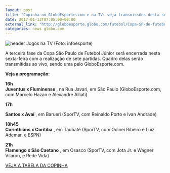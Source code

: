 ```yaml
---
layout: post
title: "Copinha no GloboEsporte.com e na TV: veja transmissões desta sexta"
date: 2017-01-13T07:05:00+00:00
external_link: "http://globoesporte.globo.com/futebol/Copa-SP-de-futebol-junior/noticia/2017/01/copinha-no-globoesportecom-e-na-tv-veja-transmissoes-desta-sexta.html"
categories: news globo.com
---
```

 ![header Jogos na TV (Foto: infoesporte)](http://s2.glbimg.com/qnuAu1qIFFpd2ICyfCdetEB9agI=/0x0:689x86/690x86/s.glbimg.com/es/ge/f/original/2015/03/10/header_jogos-na-tv_2.jpg "header Jogos na TV (Foto: infoesporte)")  

A terceira fase da Copa São Paulo de Futebol Júnior será encerrada nesta sexta-feira com a realização de sete partidas. Quadro delas serão transmitidas ao vivo, sendo uma pelo GloboEsporte.com.

**Veja a programação:**

**16h  
Juventus x Fluminense** , na Rua Javari, em São Paulo (GloboEsporte.com, com Marcelo Hazan e Alexandre Alliati)  
  
**17h**  
    
**Santos x Avaí** , em Barueri (SporTV, com Reinaldo Porto e Ivan Andrade)

**18h45  
Corinthians x Coritiba** , em Taubaté (SporTV, com Odinei Ribeiro e Luiz Ademar, e ESPN)

**21h  
Flamengo x São Caetano** , em Osasco (SporTV, com Jota Jr. e Wagner Vilaron, e Rede Vida)

[VEJA A TABELA DA COPINHA](http://globoesporte.globo.com/futebol/Copa-SP-de-futebol-junior/)

